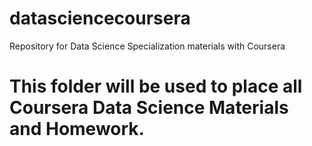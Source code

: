 datasciencecoursera
===================

Repository for  Data Science Specialization materials with Coursera

# This folder will be used to place all Coursera Data Science Materials and Homework.

